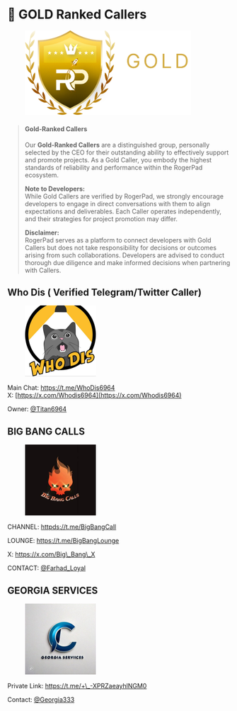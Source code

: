 # 🥇 GOLD Ranked Callers

<figure><img src="../../../.gitbook/assets/Gold Rank PNG.png" alt="" width="375"><figcaption></figcaption></figure>

> #### **Gold-Ranked Callers**
>
> Our **Gold-Ranked Callers** are a distinguished group, personally selected by the CEO for their outstanding ability to effectively support and promote projects. As a Gold Caller, you embody the highest standards of reliability and performance within the RogerPad ecosystem.
>
> **Note to Developers:**\
> While Gold Callers are verified by RogerPad, we strongly encourage developers to engage in direct conversations with them to align expectations and deliverables. Each Caller operates independently, and their strategies for project promotion may differ.
>
> **Disclaimer:**\
> RogerPad serves as a platform to connect developers with Gold Callers but does not take responsibility for decisions or outcomes arising from such collaborations. Developers are advised to conduct thorough due diligence and make informed decisions when partnering with Callers.

## &#x20;Who Dis ( Verified Telegram/Twitter Caller)

<figure><img src="../../../.gitbook/assets/IMAGE 2025-01-07 095713.jpeg" alt="" width="160"><figcaption></figcaption></figure>

Main Chat: [https://t.me/WhoDis6964 \
](https://t.me/WhoDis6964)X: [https://x.com/Whodis6964](https://x.com/Whodis6964)

Owner: [@Titan6964](https://t.me/Titan6964)



## BIG BANG CALLS

<figure><img src="../../../.gitbook/assets/IMAGE 2025-01-17 165148.jpeg" alt="" width="160"><figcaption></figcaption></figure>

CHANNEL: [httpds://t.me/BigBangCall ](httpds://t.me/BigBangCall)

LOUNGE: [https://t.me/BigBangLounge ](https://t.me/BigBangLounge)

X: [https://x.com/Big\_Bang\_X ](https://x.com/Big_Bang_X)

CONTACT: [@Farhad\_Loyal](https://t.me/Farhad_Loyal)



## GEORGIA SERVICES

<figure><img src="../../../.gitbook/assets/IMAGE 2025-01-12 142744.jpeg" alt="" width="160"><figcaption></figcaption></figure>

Private Link: [https://t.me/+\_-XPRZaeayhlNGM0 ](https://t.me/+_-XPRZaeayhlNGM0)

Contact: [@Georgia333](https://t.me/Georgia333)
